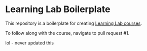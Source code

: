 # Learning Lab Boilerplate

This repository is a boilerplate for creating [Learning Lab courses](https://lab.github.com/docs/).

To follow along with the course, navigate to pull request #1. 

lol - never updated this
